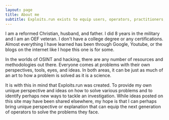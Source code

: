 ```yaml
---
layout: page
title: About me
subtitle: Exploits.run exists to equip users, operators, practitioners, and all otherwise curious people in conducting efficient OSINT investigations.
---
```


I am a reformed Christian, husband, and father. I did 8 years in the military and I am an OEF veteran. I don't have a college degree or any certifications. Almost everything I have learned has been through Google, Youtube, or the blogs on the internet like I hope this one is for some. 

In the worlds of OSINT and hacking, there are any number of resources and methodologies out there. Everyone comes at problems with their own perspectives, tools, eyes, and ideas. In both areas, it can be just as much of an art to how a problem is solved as it is a science.

It is with this in mind that Exploits.run was created. To provide my own unique perspective and ideas on how to solve various problems and to identify perhaps new ways to tackle an investigation. While ideas posted on this site may have been shared elsewhere, my hope is that I can perhaps bring unique perspective or explanation that can equip the next generation of operators to solve the problems they face.
